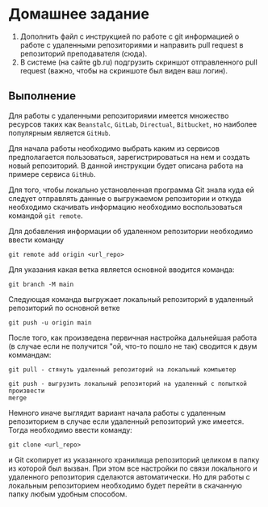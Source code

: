 # Домашнее задание

1. Дополнить файл с инструкцией по работе с git информацией о работе с удаленными репозиториями и направить pull request в репозиторий преподавателя (сюда). 
2. В системе (на сайте gb.ru) подгрузить скриншот отправленного pull request (важно, чтобы на скриншоте был виден ваш логин).

## Выполнение

Для работы с удаленными репозиториями имеется множество ресурсов таких как `Beanstalc`, `GitLab`, `Directual`, `Bitbucket`, но наиболее популярным является `GitHub`.

Для начала работы необходимо выбрать каким из сервисов предполагается пользоваться, зарегистрироваться на нем и создать новый репозиторий. В данной инструкции будет описана работа на примере сервиса `GitHub`.

Для того, чтобы локально установленная программа Git знала куда ей следует отправлять данные о выгружаемом репозитории и откуда необходимо скачивать информацию необходимо воспользоваться командой `git remote`.

Для добавления информации об удаленном репозитории необходимо ввести команду

    git remote add origin <url_repo>

Для указания какая ветка является основной вводится команда:

    git branch -M main

Следующая команда выгружает локальный репозиторий в удаленный репозиторий по основной ветке

    git push -u origin main

После того, как произведена первичная настройка дальнейшая работа (в случае если не получится "ой, что-то пошло не так) сводится к двум коммандам:

    git pull - стянуть удаленный репозиторий на локальный компьютер

    git push - выгрузить локальный репозиторий на удаленный с попыткой произвести 
    merge

Немного иначе выглядит вариант начала работы с удаленным репозиторием в случае если удаленный репозиторий уже имеется. Тогда необходимо ввести команду:

    git clone <url_repo>

и Git скопирует из указанного хранилища репозиторий целиком в папку из которой был вызван. При этом все настройки по связи локального и удаленного репозитория сделаются автоматически. Но для работы с локальным репозиторием необходимо будет перейти в скачанную папку любым удобным способом.